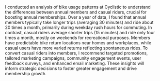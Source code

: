I conducted an analysis of bike usage patterns at Cyclistic to understand the differences between annual members and casual riders, crucial for boosting annual memberships. Over a year of data, I found that annual members typically take longer trips (averaging 30 minutes) and ride about 20 times a month, primarily during weekday rush hours for commuting. In contrast, casual riders average shorter trips (15 minutes) and ride only four times a month, mostly on weekends for recreational purposes. Members have predictable bike return locations near homes and workplaces, while casual users have more varied returns reflecting spontaneous rides. To convert casual riders into members, I recommend targeted promotions, tailored marketing campaigns, community engagement events, user feedback surveys, and enhanced email marketing. These insights will inform strategic decisions to foster greater engagement and drive membership growth.
